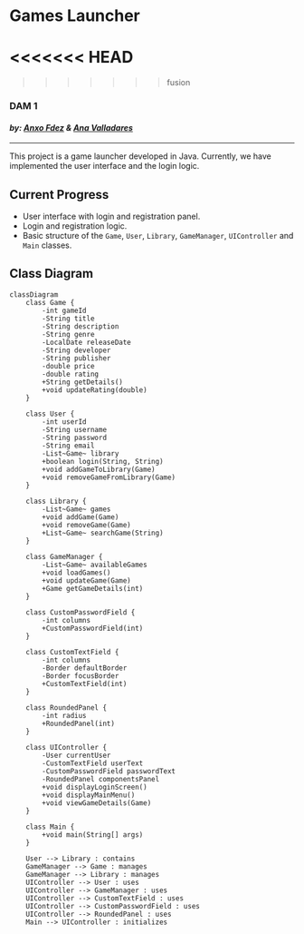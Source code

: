 # **Games Launcher**
<<<<<<< HEAD
=======

>>>>>>> fusion
### DAM 1

#### *by: [Anxo Fdez](https://github.com/Anx0Fdez) & [Ana Valladares](https://github.com/anavalladaresg)*

---

This project is a game launcher developed in Java. Currently, we have implemented the user interface and the login logic.

## Current Progress

- User interface with login and registration panel.
- Login and registration logic.
- Basic structure of the `Game`, `User`, `Library`, `GameManager`, `UIController` and `Main` classes.

## Class Diagram

```mermaid
classDiagram
    class Game {
        -int gameId
        -String title
        -String description
        -String genre
        -LocalDate releaseDate
        -String developer
        -String publisher
        -double price
        -double rating
        +String getDetails()
        +void updateRating(double)
    }

    class User {
        -int userId
        -String username
        -String password
        -String email
        -List~Game~ library
        +boolean login(String, String)
        +void addGameToLibrary(Game)
        +void removeGameFromLibrary(Game)
    }

    class Library {
        -List~Game~ games
        +void addGame(Game)
        +void removeGame(Game)
        +List~Game~ searchGame(String)
    }

    class GameManager {
        -List~Game~ availableGames
        +void loadGames()
        +void updateGame(Game)
        +Game getGameDetails(int)
    }

    class CustomPasswordField {
        -int columns
        +CustomPasswordField(int)
    }

    class CustomTextField {
        -int columns
        -Border defaultBorder
        -Border focusBorder
        +CustomTextField(int)
    }

    class RoundedPanel {
        -int radius
        +RoundedPanel(int)
    }

    class UIController {
        -User currentUser
        -CustomTextField userText
        -CustomPasswordField passwordText
        -RoundedPanel componentsPanel
        +void displayLoginScreen()
        +void displayMainMenu()
        +void viewGameDetails(Game)
    }

    class Main {
        +void main(String[] args)
    }

    User --> Library : contains
    GameManager --> Game : manages
    GameManager --> Library : manages
    UIController --> User : uses
    UIController --> GameManager : uses
    UIController --> CustomTextField : uses
    UIController --> CustomPasswordField : uses
    UIController --> RoundedPanel : uses
    Main --> UIController : initializes
```